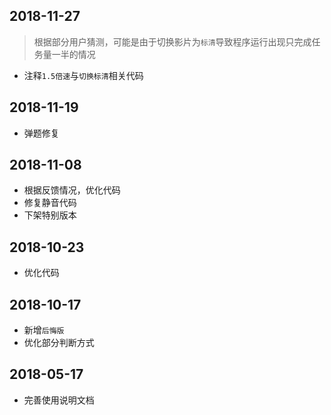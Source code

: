 ## 2018-11-27
> 根据部分用户猜测，可能是由于切换影片为`标清`导致程序运行出现只完成任务量一半的情况

- 注释`1.5倍速`与`切换标清`相关代码

## 2018-11-19
- 弹题修复

## 2018-11-08
- 根据反馈情况，优化代码
- 修复静音代码
- 下架特别版本

## 2018-10-23
- 优化代码

## 2018-10-17
- 新增`后悔版`
- 优化部分判断方式

## 2018-05-17
- 完善使用说明文档
